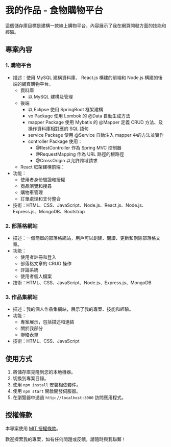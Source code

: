 # 我的作品 - 食物購物平台

這個儲存庫目標是建構一款線上購物平台，內容展示了我在網頁開發方面的技能和經驗。

## 專案內容

### 1. 購物平台
- 描述：使用 MySQL 建構資料庫、 React.js 構建的前端和 Node.js 構建的後端的網頁購物平台。
  - 資料庫
    - 以 MySQL 建構及管理
  - 後端
    - 以 Eclipse 使用 SpringBoot 框架建構
    - vo Package 使用 Lombok 的 @Data 自動生成方法
    - mapper Package 使用 Mybatis 的 @Mapper 定義 CRUD 方法、及操作資料庫相對應的 SQL 語句
    - service Package 使用 @Service 自動注入 mapper 中的方法並實作
    - controller Package 使用：
      - @RestController 作為 Spring MVC 控制器
      - @RequestMapping 作為 URL 路徑的根路徑
      - @CrossOrigin 以允許跨域請求
  - React 框架建構前端：
- 功能：
  - 使用者身份驗證和授權
  - 商品瀏覽和搜尋
  - 購物車管理
  - 訂單處理和支付整合
- 技術：HTML、CSS、JavaScript、Node.js、React.js、Node.js、Express.js、MongoDB、Bootstrap

### 2. 部落格網站
- 描述：一個簡單的部落格網站，用戶可以創建、閱讀、更新和刪除部落格文章。
- 功能：
  - 使用者註冊和登入
  - 部落格文章的 CRUD 操作
  - 評論系統
  - 使用者個人檔案
- 技術：HTML、CSS、JavaScript、Node.js、Express.js、MongoDB

### 3. 作品集網站
- 描述：我的個人作品集網站，展示了我的專案、技能和經驗。
- 功能：
  - 專案展示，包括描述和連結
  - 關於我部分
  - 聯絡表單
- 技術：HTML、CSS、JavaScript

## 使用方式
1. 將儲存庫克隆到您的本地機器。
2. 切換到專案目錄。
3. 使用 `npm install` 安裝相依套件。
4. 使用 `npm start` 開啟開發伺服器。
5. 在瀏覽器中透過 `http://localhost:3000` 訪問應用程式。

## 授權條款
本專案使用 [MIT 授權條款](LICENSE)。

歡迎探索我的專案，如有任何問題或反饋，請隨時與我聯繫！
